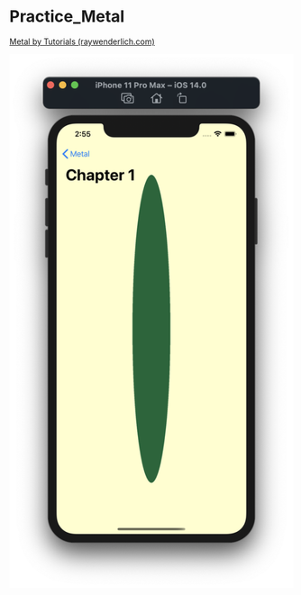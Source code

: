 # Practice_Metal

[Metal by Tutorials (raywenderlich.com)](https://store.raywenderlich.com/products/metal-by-tutorials)

![](image.png)
